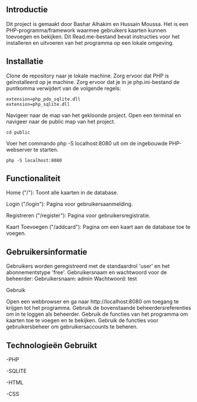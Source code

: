 
## Introductie

Dit project is gemaakt door Bashar Alhakim en Hussain Moussa. Het is een PHP-programma/framework waarmee gebruikers kaarten kunnen toevoegen en bekijken. Dit Read.me-bestand bevat instructies voor het installeren en uitvoeren van het programma op een lokale omgeving.

## Installatie

Clone de repository naar je lokale machine.
Zorg ervoor dat PHP is geïnstalleerd op je machine.
Zorg ervoor dat je in je php.ini-bestand de puntkomma verwijdert van de volgende regels:
```
extension=php_pdo_sqlite.dll
extension=php_sqlite.dll
```
Navigeer naar de map van het gekloonde project.
Open een terminal en navigeer naar de public map van het project.
```
cd public
```
Voer het commando php -S localhost:8080 uit om de ingebouwde PHP-webserver te starten.
```
php -S localhost:8080
```

## Functionaliteit
Home ("/"): Toont alle kaarten in de database.

Login ("/login"): Pagina voor gebruikersaanmelding.

Registreren ("/register"): Pagina voor gebruikersregistratie.

Kaart Toevoegen ("/addcard"): Pagina om een kaart aan de database toe te voegen.

## Gebruikersinformatie

Gebruikers worden geregistreerd met de standaardrol 'user' en het abonnementstype 'free'.
Gebruikersnaam en wachtwoord voor de beheerder:
Gebruikersnaam: admin
Wachtwoord: test

Gebruik

Open een webbrowser en ga naar http://localhost:8080 om toegang te krijgen tot het programma.
Gebruik de bovenstaande beheerdersreferenties om in te loggen als beheerder.
Gebruik de functies van het programma om kaarten toe te voegen en te bekijken.
Gebruik de functies voor gebruikersbeheer om gebruikersaccounts te beheren.

## Technologieën Gebruikt

-PHP

-SQLITE

-HTML

-CSS

